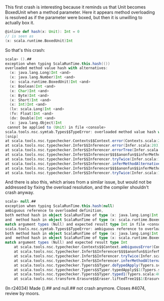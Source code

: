 This first crash is interesting because it reminds us that Unit becomes BoxedUnit when a method parameter.  Here it appears method overloading is resolved as if the parameter were boxed, but then it is unwilling to actually box it.
```scala
@inline def hash(x: Unit): Int = 0
// is seen as
(x: scala.runtime.BoxedUnit)Int
```
So that's this crash:
```scala
scala> ().##                          
exception when typing ScalaRunTime.this.hash(())
overloaded method value hash with alternatives:
  (x: java.lang.Long)Int <and>
  (x: java.lang.Number)Int <and>
  (x: scala.runtime.BoxedUnit)Int <and>
  (x: Boolean)Int <and>
  (x: Char)Int <and>
  (x: Byte)Int <and>
  (x: Short)Int <and>
  (x: Int)Int <and>
  (lv: scala.Long)Int <and>
  (fv: Float)Int <and>
  (dv: Double)Int <and>
  (x: java.lang.Object)Int
 cannot be applied to (Unit) in file <console>
scala.tools.nsc.symtab.Types$$TypeError: overloaded method value hash with alternatives:
[snip]
at scala.tools.nsc.typechecker.Contexts$$Context.error(Contexts.scala:280)
at scala.tools.nsc.typechecker.Infer$$Inferencer.error(Infer.scala:203)
at scala.tools.nsc.typechecker.Infer$$Inferencer.errorTree(Infer.scala:207)
at scala.tools.nsc.typechecker.Infer$$Inferencer$$$$anonfun$$inferMethodAlternative$$1.apply$$mcV$$sp(Infer.scala:1617)
at scala.tools.nsc.typechecker.Infer$$Inferencer.tryTwice(Infer.scala:1658)
at scala.tools.nsc.typechecker.Infer$$Inferencer.inferMethodAlternative(Infer.scala:1575)
at scala.tools.nsc.typechecker.Infer$$Inferencer$$$$anonfun$$inferMethodAlternative$$1.apply$$mcV$$sp(Infer.scala:1619)
at scala.tools.nsc.typechecker.Infer$$Inferencer.tryTwice(Infer.scala:1658)  
```
And there is also this, which arises from a similar issue, but would not be addressed by fixing the overload resolution, and the compiler shouldn't crash anyway.
```scala
scala> null.##
exception when typing ScalaRunTime.this.hash(null)
ambiguous reference to overloaded definition,
both method hash in object ScalaRunTime of type (x: java.lang.Long)Int
and  method hash in object ScalaRunTime of type (x: scala.runtime.BoxedUnit)Int
match argument types (Null) and expected result type Int in file <console>
scala.tools.nsc.symtab.Types$$TypeError: ambiguous reference to overloaded definition,
both method hash in object ScalaRunTime of type (x: java.lang.Long)Int
and  method hash in object ScalaRunTime of type (x: scala.runtime.BoxedUnit)Int
match argument types (Null) and expected result type Int
	at scala.tools.nsc.typechecker.Contexts$$Context.ambiguousError(Contexts.scala:304)
	at scala.tools.nsc.typechecker.Infer$$Inferencer$$$$anonfun$$inferMethodAlternative$$1.apply$$mcV$$sp(Infer.scala:1623)
	at scala.tools.nsc.typechecker.Infer$$Inferencer.tryTwice(Infer.scala:1658)
	at scala.tools.nsc.typechecker.Infer$$Inferencer.inferMethodAlternative(Infer.scala:1575)
	at scala.tools.nsc.typechecker.Typers$$Typer.doTypedApply(Typers.scala:2320)
	at scala.tools.nsc.typechecker.Typers$$Typer.typedApply$$1(Typers.scala:3339)
	at scala.tools.nsc.typechecker.Typers$$Typer.typed1(Typers.scala:4026)
	at scala.tools.nsc.transform.Erasure$$Eraser.liftedTree1$$1(Erasure.scala:646)  
```
(In r24034) Made ().## and null.## not crash anymore.  Closes #4074, review by moors.

